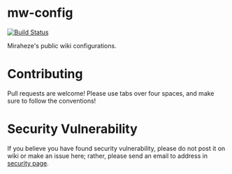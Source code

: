 # mw-config

[![Build Status](https://travis-ci.org/miraheze/mw-config.svg?branch=master)](https://travis-ci.org/miraheze/mw-config)

Miraheze's public wiki configurations.

# Contributing

Pull requests are welcome! Please use tabs over four spaces, and make sure to follow the conventions!

# Security Vulnerability

If you believe you have found security vulnerability, please do not post it on wiki or make an issue here; rather, please send an email to address in [security page](https://meta.miraheze.org/wiki/Security).
